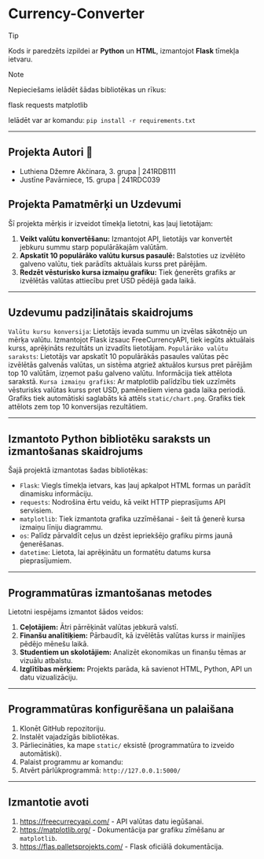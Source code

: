 # Currency-Converter

>[!TIP]
>Kods ir paredzēts izpildei ar **Python** un **HTML**, izmantojot **Flask** tīmekļa ietvaru.

> [!NOTE]
> Nepieciešams ielādēt šādas bibliotēkas un rīkus:
>
> flask
> requests
> matplotlib
>
> Ielādēt var ar komandu: `pip install -r requirements.txt`

---

## Projekta Autori 👤
- Luthiena Džemre Akčinara, 3. grupa | 241RDB111
- Justīne Pavārniece, 15. grupa | 241RDC039

## Projekta Pamatmērķi un Uzdevumi

Šī projekta mērķis ir izveidot tīmekļa lietotni, kas ļauj lietotājam:

1. **Veikt valūtu konvertēšanu:** Izmantojot API, lietotājs var konvertēt jebkuru summu starp populārākajām valūtām.
2. **Apskatīt 10 populārāko valūtu kursus pasaulē:** Balstoties uz izvēlēto galveno valūtu, tiek parādīts aktuālais kurss pret pārējām.
3. **Redzēt vēsturisko kursa izmaiņu grafiku:** Tiek ģenerēts grafiks ar izvēlētās valūtas attiecību pret USD pēdējā gada laikā.

---

## Uzdevumu padziļinātais skaidrojums
`Valūtu kursu konversija`: Lietotājs ievada summu un izvēlas sākotnējo un mērķa valūtu. Izmantojot Flask izsauc FreeCurrencyAPI, tiek iegūts aktuālais kurss, aprēķināts rezultāts un izvadīts lietotājam.
`Populārāko valūtu saraksts`: Lietotājs var apskatīt 10 populārākās pasaules valūtas pēc izvēlētās galvenās valūtas, un sistēma atgriež aktuālos kursus pret pārējām top 10 valūtām, izņemot pašu galveno valūtu. Informācija tiek attēlota sarakstā.
`Kursa izmaiņu grafiks`: Ar matplotlib palīdzību tiek uzzīmēts vēsturisks valūtas kurss pret USD, pamēnešiem viena gada laika periodā. Grafiks tiek automātiski saglabāts kā attēls `static/chart.png`. Grafiks tiek attēlots zem top 10 konversijas rezultātiem.

---

## Izmantoto Python bibliotēku saraksts un izmantošanas skaidrojums

Šajā projektā izmantotas šadas bibliotēkas:

- `Flask`: Viegls tīmekļa ietvars, kas ļauj apkalpot HTML formas un parādīt dinamisku informāciju.
- `requests`: Nodrošina ērtu veidu, kā veikt HTTP pieprasījums API servisiem.
- `matplotlib`: Tiek izmantota grafika uzzīmēšanai - šeit tā ģenerē kursa izmaiņu līniju diagrammu.
- `os`: Palīdz pārvaldīt ceļus un dzēst iepriekšējo grafiku pirms jaunā ģenerēšanas.
- `datetime`: Lietota, lai aprēķinātu un formatētu datums kursa pieprasījumiem.

---

## Programmatūras izmantošanas metodes

Lietotni iespējams izmantot šādos veidos:

1. **Ceļotājiem:** Ātri pārrēķināt valūtas jebkurā valstī.
2. **Finanšu analītiķiem:** Pārbaudīt, kā izvēlētās valūtas kurss ir mainījies pēdējo mēnešu laikā.
3. **Studentiem un skolotājiem:** Analizēt ekonomikas un finanšu tēmas ar vizuālu atbalstu.
4. **Izglītības mērķiem:** Projekts parāda, kā savienot HTML, Python, API un datu vizualizāciju.

---

## Programmatūras konfigurēšana un palaišana
1. Klonēt GitHub repozitoriju.
2. Instalēt vajadzīgās bibliotēkas.
3. Pārliecināties, ka mape `static/` eksistē (programmatūra to izveido automātiski).
4. Palaist programmu ar komandu:
5. Atvērt pārlūkprogrammā: `http://127.0.0.1:5000/`

---

## Izmantotie avoti

1. https://freecurrecyapi.com/ - API valūtas datu iegūšanai.
2. https://matplotlib.org/ - Dokumentācija par grafiku zīmēšanu ar `matplotlib`.
3. https://flas.palletsprojekts.com/ - Flask oficiālā dokumentācija.
